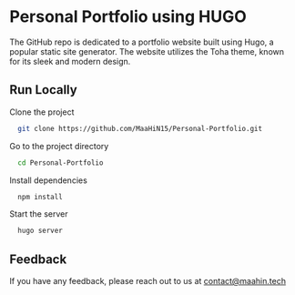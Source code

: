 
# Personal Portfolio using HUGO

The GitHub repo is dedicated to a portfolio website built using Hugo, a popular static site generator. The website utilizes the Toha theme, known for its sleek and modern design.


## Run Locally

Clone the project

```bash
  git clone https://github.com/MaaHiN15/Personal-Portfolio.git
```

Go to the project directory

```bash
  cd Personal-Portfolio
```

Install dependencies

```bash
  npm install
```

Start the server

```bash
  hugo server
```


## Feedback

If you have any feedback, please reach out to us at contact@maahin.tech

